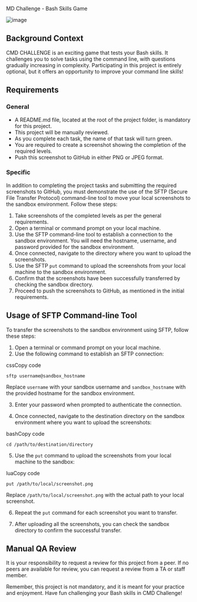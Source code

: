 MD Challenge - Bash Skills Game

![image](https://github.com/Souheilaso/alx-system_engineering-devops/assets/74138100/0aa7cb87-61f1-4c1a-84de-3493884f709b)

## Background Context

CMD CHALLENGE is an exciting game that tests your Bash skills. It challenges you to solve tasks using the command line, with questions gradually increasing in complexity. Participating in this project is entirely optional, but it offers an opportunity to improve your command line skills!

## Requirements

### General

-   A README.md file, located at the root of the project folder, is mandatory for this project.
-   This project will be manually reviewed.
-   As you complete each task, the name of that task will turn green.
-   You are required to create a screenshot showing the completion of the required levels.
-   Push this screenshot to GitHub in either PNG or JPEG format.

### Specific

In addition to completing the project tasks and submitting the required screenshots to GitHub, you must demonstrate the use of the SFTP (Secure File Transfer Protocol) command-line tool to move your local screenshots to the sandbox environment. Follow these steps:

1.  Take screenshots of the completed levels as per the general requirements.
2.  Open a terminal or command prompt on your local machine.
3.  Use the SFTP command-line tool to establish a connection to the sandbox environment. You will need the hostname, username, and password provided for the sandbox environment.
4.  Once connected, navigate to the directory where you want to upload the screenshots.
5.  Use the SFTP `put` command to upload the screenshots from your local machine to the sandbox environment.
6.  Confirm that the screenshots have been successfully transferred by checking the sandbox directory.
7.  Proceed to push the screenshots to GitHub, as mentioned in the initial requirements.

## Usage of SFTP Command-line Tool

To transfer the screenshots to the sandbox environment using SFTP, follow these steps:

1.  Open a terminal or command prompt on your local machine.
2.  Use the following command to establish an SFTP connection:

cssCopy code

`sftp username@sandbox_hostname` 

Replace `username` with your sandbox username and `sandbox_hostname` with the provided hostname for the sandbox environment.

3.  Enter your password when prompted to authenticate the connection.
    
4.  Once connected, navigate to the destination directory on the sandbox environment where you want to upload the screenshots:
    

bashCopy code

`cd /path/to/destination/directory` 

5.  Use the `put` command to upload the screenshots from your local machine to the sandbox:

luaCopy code

`put /path/to/local/screenshot.png` 

Replace `/path/to/local/screenshot.png` with the actual path to your local screenshot.

6.  Repeat the `put` command for each screenshot you want to transfer.
    
7.  After uploading all the screenshots, you can check the sandbox directory to confirm the successful transfer.
    

## Manual QA Review

It is your responsibility to request a review for this project from a peer. If no peers are available for review, you can request a review from a TA or staff member.

Remember, this project is not mandatory, and it is meant for your practice and enjoyment. Have fun challenging your Bash skills in CMD Challenge!
